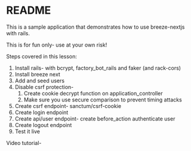 # README

This is a sample application that demonstrates how to use breeze-nextjs with rails.

This is for fun only- use at your own risk!

Steps covered in this lesson:
1. Install rails- with bcrypt, factory_bot_rails and faker (and rack-cors)
2. Install breeze next
3. Add and seed users
4. Disable csrf protection-
    1. Create cookie decrypt function on application_controller
    2. Make sure you use secure comparison to prevent timing attacks
5. Create csrf endpoint- sanctum/csrf-cookie
6. Create login endpoint
7. Create api/user endpoint- create before_action authenticate user
8. Create logout endpoint
9. Test it live

Video tutorial- 